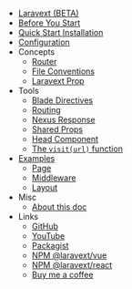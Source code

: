 

- [Laravext (BETA)](README.md)
- [Before You Start](before-you-start.md)
- [Quick Start Installation](quickstart.md)
- [Configuration](configuration.md)
- Concepts
    - [Router](concepts/router.md)
    - [File Conventions](concepts/file-conventions.md)
    - [Laravext Prop](concepts/laravext-prop.md)
- Tools
    - [Blade Directives](tools/blade-directives.md)
    - [Routing](tools/routing.md)
    - [Nexus Response](tools/nexus-response.md)
    - [Shared Props](tools/shared-props.md)
    - [Head Component](tools/head-component.md)
    - [The `visit(url)` function](tools/visit.md)
- [Examples](examples.md)
    - [Page](examples/page.md)
    - [Middleware](examples/middleware.md)
    - [Layout](examples/layout.md)
- Misc
    - [About this doc](misc/about-this-doc.md)
- Links
    - [GitHub](https://github.com/ArthurYdalgo/laravext)
    - [YouTube](https://www.youtube.com/@laravext)
    - [Packagist](https://packagist.org/packages/arthurydalgo/laravext)
    - [NPM @laravext/vue](https://www.npmjs.com/package/@laravext/vue)
    - [NPM @laravext/react](https://www.npmjs.com/package/@laravext/react)
    - [Buy me a coffee](https://www.buymeacoffee.com/arthurydalgo)

